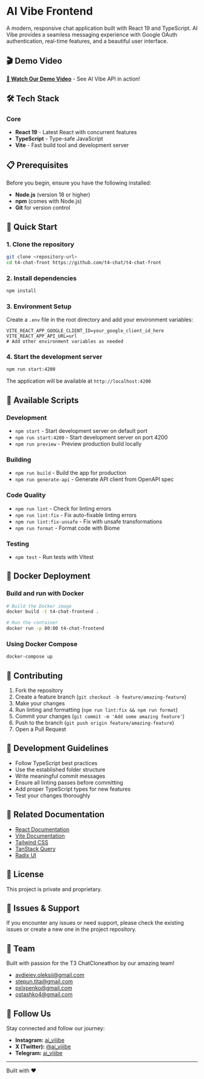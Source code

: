 # AI Vibe Frontend

A modern, responsive chat application built with React 19 and TypeScript. AI Vibe provides a seamless messaging experience with Google OAuth authentication, real-time features, and a beautiful user interface.

## 🎬 Demo Video

**[🎥 Watch Our Demo Video](https://youtu.be/l3B9tGeLSQg)** - See AI Vibe API in action!


## 🛠️ Tech Stack

### Core
- **React 19** - Latest React with concurrent features
- **TypeScript** - Type-safe JavaScript
- **Vite** - Fast build tool and development server

## 📋 Prerequisites

Before you begin, ensure you have the following installed:
- **Node.js** (version 18 or higher)
- **npm** (comes with Node.js)
- **Git** for version control

## 🚀 Quick Start

### 1. Clone the repository
```bash
git clone <repository-url>
cd t4-chat-front https://github.com/t4-chat/t4-chat-front
```

### 2. Install dependencies
```bash
npm install
```

### 3. Environment Setup
Create a `.env` file in the root directory and add your environment variables:
```env
VITE_REACT_APP_GOOGLE_CLIENT_ID=your_google_client_id_here
VITE_REACT_APP_API_URL=url
# Add other environment variables as needed
```

### 4. Start the development server
```bash
npm run start:4200
```

The application will be available at `http://localhost:4200`

## 📜 Available Scripts

### Development
- `npm start` - Start development server on default port
- `npm run start:4200` - Start development server on port 4200
- `npm run preview` - Preview production build locally

### Building
- `npm run build` - Build the app for production
- `npm run generate-api` - Generate API client from OpenAPI spec

### Code Quality
- `npm run lint` - Check for linting errors
- `npm run lint:fix` - Fix auto-fixable linting errors
- `npm run lint:fix-unsafe` - Fix with unsafe transformations
- `npm run format` - Format code with Biome

### Testing
- `npm test` - Run tests with Vitest

## 🐳 Docker Deployment

### Build and run with Docker
```bash
# Build the Docker image
docker build -t t4-chat-frontend .

# Run the container
docker run -p 80:80 t4-chat-frontend
```

### Using Docker Compose
```bash
docker-compose up
```

## 🤝 Contributing

1. Fork the repository
2. Create a feature branch (`git checkout -b feature/amazing-feature`)
3. Make your changes
4. Run linting and formatting (`npm run lint:fix && npm run format`)
5. Commit your changes (`git commit -m 'Add some amazing feature'`)
6. Push to the branch (`git push origin feature/amazing-feature`)
7. Open a Pull Request

## 📝 Development Guidelines

- Follow TypeScript best practices
- Use the established folder structure
- Write meaningful commit messages
- Ensure all linting passes before committing
- Add proper TypeScript types for new features
- Test your changes thoroughly

## 🔗 Related Documentation

- [React Documentation](https://react.dev/)
- [Vite Documentation](https://vitejs.dev/)
- [Tailwind CSS](https://tailwindcss.com/)
- [TanStack Query](https://tanstack.com/query)
- [Radix UI](https://www.radix-ui.com/)

## 📄 License

This project is private and proprietary.

## 🐛 Issues & Support

If you encounter any issues or need support, please check the existing issues or create a new one in the project repository.


## 🤝 Team

Built with passion for the T3 ChatCloneathon by our amazing team! 
* avdieiev.oleksii@gmail.com
* stepun.tita@gmail.com
* pxlxpenko@gmail.com
* ostashko4@gmail.com

## 📱 Follow Us

Stay connected and follow our journey:

* **Instagram:** [ai_viiibe](https://www.instagram.com/ai_viiibe/)
* **X (Twitter):** [@ai_viiibe](https://x.com/ai_viiibe)
* **Telegram:** [ai_viiibe](https://t.me/ai_viiibe)

---

Built with ❤️ 